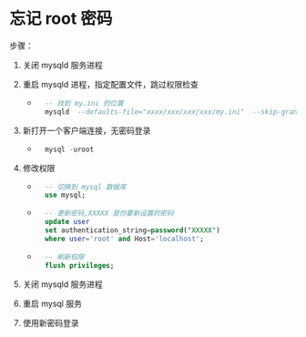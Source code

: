 # 忘记 root 密码

步骤：

1. 关闭 mysqld 服务进程

2. 重启 mysqld 进程，指定配置文件，跳过权限检查

	- ```sql
		-- 找到 my.ini 的位置
		mysqld  --defaults-file="xxxx/xxx/xxx/xxx/my.ini"  --skip-grant-tables;
		```

3. 新打开一个客户端连接，无密码登录

	- ```sql
		mysql -uroot
		```

4. 修改权限

	- ```sql
		-- 切换到 mysql 数据库
		use mysql;
		```

	- ```sql
		-- 更新密码,XXXXX 是你要新设置的密码
		update user 
		set authentication_string=password("XXXXX") 
		where user='root' and Host='localhost';
		```

	- ```sql
		-- 刷新权限
		flush privileges;
		```

5. 关闭 mysqld 服务进程

6. 重启 mysql 服务

7. 使用新密码登录

	

	